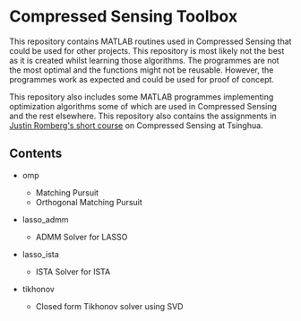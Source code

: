 # Compressed Sensing Toolbox
This repository contains MATLAB routines used in Compressed Sensing that could be used for other projects. This repository is most likely not the best as it is created whilst learning those algorithms. The programmes are not the most optimal and the functions might not be reusable. However, the programmes work as expected and could be used for proof of concept.

This repository also includes some MATLAB programmes implementing optimization algorithms some of which are used in Compressed Sensing and the rest elsewhere. This repository also contains the assignments in [Justin Romberg's short course](http://jrom.ece.gatech.edu/tsinghua-oct13/) on Compressed Sensing at Tsinghua.


## Contents
- omp
	- Matching Pursuit
	- Orthogonal Matching Pursuit

- lasso_admm
	- ADMM Solver for LASSO

- lasso_ista
	- ISTA Solver for ISTA

- tikhonov
	- Closed form Tikhonov solver using SVD
